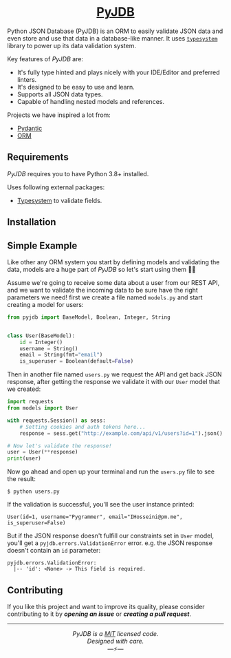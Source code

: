 <h1 align="center"><a href="https://github.com/IHosseini083/PyJDB"><b>PyJDB</b></a></h1>

Python JSON Database (PyJDB) is an ORM to easily validate JSON data and even store and use that data
in a database-like manner. It uses [`typesystem`](https://github.com/encode/typesystem) library to power up
its data validation system.

Key features of _PyJDB_ are:

- It's fully type hinted and plays nicely with your IDE/Editor and preferred linters.
- It's designed to be easy to use and learn.
- Supports all JSON data types.
- Capable of handling nested models and references.

Projects we have inspired a lot from:

- [Pydantic](https://github.com/samuelcolvin/pydantic 'Data validation and settings management framework.')
- [ORM](https://github.com/encode/orm 'Async ORM for Python, with support for Postgres, MySQL, and SQLite.')

## Requirements

_PyJDB_ requires you to have Python 3.8+ installed.

Uses following external packages:

- [Typesystem](https://github.com/encode/typesystem) to validate fields.

## Installation

## Simple Example

Like other any ORM system you start by defining models and validating the data, models are a huge part of _PyJDB_ so let's
start using them ✌🏻

Assume we're going to receive some data about a user from our REST API, and we want to validate the incoming data to be
sure have the right parameters we need! first we create a file named `models.py` and start creating a model for users:

```python
from pyjdb import BaseModel, Boolean, Integer, String


class User(BaseModel):
    id = Integer()
    username = String()
    email = String(fmt="email")
    is_superuser = Boolean(default=False)
```

Then in another file named `users.py` we request the API and get back JSON response, after getting the response we
validate it with our `User` model that we created:

```python
import requests
from models import User

with requests.Session() as sess:
    # Setting cookies and auth tokens here...
    response = sess.get("http://example.com/api/v1/users?id=1").json()

# Now let's validate the response!
user = User(**response)
print(user)
```

Now go ahead and open up your terminal and run the `users.py` file to see the result:

```console
$ python users.py
```

If the validation is successful, you'll see the user instance printed:

```console
User(id=1, username="Pygrammer", email="IHosseini@pm.me", is_superuser=False)
```

But if the JSON response doesn't fulfill our constraints set in `User` model, you'll get a `pyjdb.errors.ValidationError`
error. e.g. the JSON response doesn't contain an `id` parameter:

```console
pyjdb.errors.ValidationError:
  |-- 'id': <None> -> This field is required.
```

## Contributing

If you like this project and want to improve its quality, please consider contributing to it by **_opening an issue_** or _**creating a pull request**_.

---

<p align="center">
<i>PyJDB is a <a href="https://en.wikipedia.org/wiki/MIT_License">MIT</a> licensed code.<br/>Designed with care.</i><br/>—⚡—
</p>
